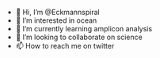 - 👋 Hi, I’m @Eckmannspiral
- 👀 I’m interested in ocean
- 🌱 I’m currently learning amplicon analysis
- 💞️ I’m looking to collaborate on science
- 📫 How to reach me on twitter

<!---
Eckmannspiral/Eckmannspiral is a ✨ special ✨ repository because its `README.md` (this file) appears on your GitHub profile.
You can click the Preview link to take a look at your changes.
--->
